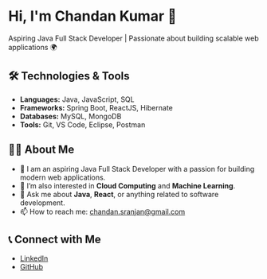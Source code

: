 # Hi, I'm Chandan Kumar 👋  
Aspiring Java Full Stack Developer | Passionate about building scalable web applications 🌍

## 🛠️ Technologies & Tools
- **Languages:** Java, JavaScript, SQL
- **Frameworks:** Spring Boot, ReactJS, Hibernate
- **Databases:** MySQL, MongoDB
- **Tools:** Git, VS Code, Eclipse, Postman

## 👨‍💻 About Me
- 🚀 I am an aspiring Java Full Stack Developer with a passion for building modern web applications.
- 🌱 I’m also interested in **Cloud Computing** and **Machine Learning**.
- 💬 Ask me about **Java**, **React**, or anything related to software development.
- 📫 How to reach me: [chandan.sranjan@gmail.com](mailto:chandan.sranjan@gmail.com)

## 📞 Connect with Me
- [LinkedIn](https://www.linkedin.com/in/chandan-kumar-a65457227/)
- [GitHub](https://github.com/Chandannkr) 

<!--
**Chandannkr/Chandannkr** is a ✨ _special_ ✨ repository because its `README.md` (this file) appears on your GitHub profile.

Here are some ideas to get you started:

- 🔭 I’m currently working on ...
- 🌱 I’m currently learning ...
- 👯 I’m looking to collaborate on ...
- 🤔 I’m looking for help with ...
- 💬 Ask me about ...
- 📫 How to reach me: ...
- 😄 Pronouns: ...
- ⚡ Fun fact: ...
-->
